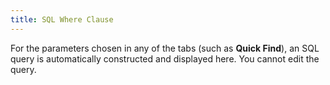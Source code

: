 ```yaml
---
title: SQL Where Clause
---
```



For the parameters chosen in any of the tabs (such as **Quick 
 Find**), an SQL query is automatically constructed and displayed  here. You cannot edit the query.

